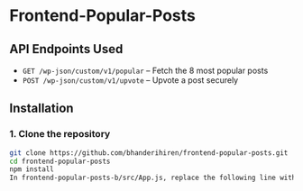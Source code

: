 # Frontend-Popular-Posts

## API Endpoints Used

- `GET /wp-json/custom/v1/popular` – Fetch the 8 most popular posts
- `POST /wp-json/custom/v1/upvote` – Upvote a post securely

## Installation

### 1. Clone the repository

```bash
git clone https://github.com/bhanderihiren/frontend-popular-posts.git
cd frontend-popular-posts
npm install
In frontend-popular-posts-b/src/App.js, replace the following line with your actual WordPress backend URL: const API_URL = 'http://localhost/demo/asst1/wp-json/custom/v1'

